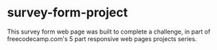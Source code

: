 # survey-form-project
This survey form web page was built to complete a challenge, in part of freecodecamp.com's 5 part responsive web pages projects series.
